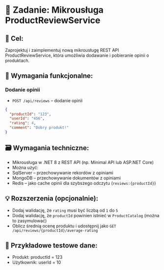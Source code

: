 # 🧩 Zadanie: Mikrousługa ProductReviewService

## 🎯 Cel:
Zaprojektuj i zaimplementuj nową mikrousługę REST API ProductReviewService, która umożliwia dodawanie i pobieranie opinii o produktach.

## 📌 Wymagania funkcjonalne:

### Dodanie opinii
   
- `POST /api/reviews` – dodanie opinii

```json
{
  "productId": "123",
  "userId": "456",
  "rating": 4,
  "comment": "Dobry produkt!"
}
```




## 🗃 Wymagania techniczne:

- Mikrousługa w .NET 8 z REST API (np. Minimal API lub ASP.NET Core)
- Można użyć:
 - SqlServer – przechowywanie rekordów z opiniami
 - MongoDB – przechowywanie dokumentów z opiniami
 - Redis – jako cache opinii dla szybszego odczytu (`reviews:{productId}`)


## 💡 Rozszerzenia (opcjonalnie):
- Dodaj walidację, że `rating` musi być liczbą od `1` do `5`
- Dodaj walidację, że `productId` powinien istnieć w `ProductCatalog` (można to zasymulować)
- Oblicz średnią ocenę produktu i udostępnij jako `GET /api/reviews/{productId}/average-rating`

## 🧪 Przykładowe testowe dane:
- Produkt: productId = 123
- Użytkownik: userId = 10
